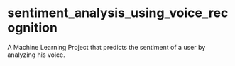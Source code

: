 # sentiment_analysis_using_voice_recognition
A Machine Learning Project that predicts the sentiment of a user by analyzing his voice.
